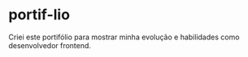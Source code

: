 # portif-lio
Criei este portifólio para mostrar minha evolução e habilidades como desenvolvedor frontend.
